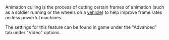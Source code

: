Animation culling is the process of cutting certain frames of animation (such as
a soldier running or the wheels on a [vehicle](../vehicles/index.md)) to help
improve frame rates on less powerful machines.

The settings for this feature can be found in game under the "Advanced" tab
under "Video" options.
